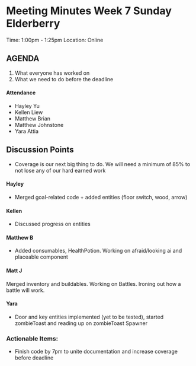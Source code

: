 # Meeting Minutes Week 7 Sunday Elderberry
Time: 1:00pm - 1:25pm
Location: Online

## AGENDA
  1. What everyone has worked on
  2. What we need to do before the deadline

#### Attendance
* Hayley Yu
* Kellen Liew
* Matthew Brian
* Matthew Johnstone
* Yara Attia

## Discussion Points
* Coverage is our next big thing to do. We will need a minimum of 85% to not lose any of our hard earned work

#### Hayley
*  Merged goal-related code + added entities (floor switch, wood, arrow)

#### Kellen
* Discussed progress on entities

#### Matthew B
* Added consumables, HealthPotion. Working on afraid/looking ai and placeable component

#### Matt J
Merged inventory and buildables. Working on Battles. Ironing out how a battle will work.

#### Yara
* Door and key entities implemented (yet to be tested), started zombieToast and reading up on zombieToast Spawner

### Actionable Items: 
* Finish code by 7pm to unite documentation and increase coverage before deadline
